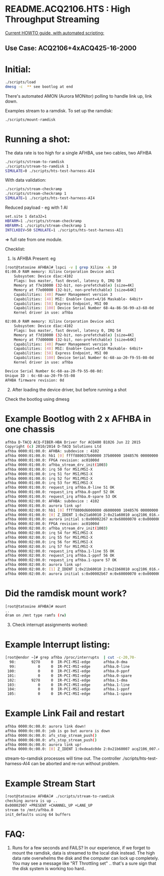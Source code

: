 # README.ACQ2106.HTS : High Throughput Streaming

[Current HOWTO guide, with automated scripting:](https://github.com/D-TACQ/AFHBA404/releases/download/v2.7/hts_streaming_r2.pdf)

## Use Case: ACQ2106+4xACQ425-16-2000 

Initial:
========
```bash
./scripts/load
dmesg -c  ** see bootlog at end
```
There's automated AMON (Aurora MONitor) polling to handle link up, link down.

Examples stream to a ramdisk. To set up the ramdisk:
```bash
./scripts/mount-ramdisk
```


Running a shot:
===============

The data rate is too high for a single AFHBA, use two cables, two AFHBA
```bash
./scripts/stream-to-ramdisk
./scripts/stream-to-ramdisk 1
SIMULATE=0 ./scripts/hts-test-harness-AI4
```
With data validation:
```bash
./scripts/stream-checkramp
./scripts/stream-checkramp 1
SIMULATE=1 ./scripts/hts-test-harness-AI4
```

Reduced payload - eg with 1 AI
```bash
set.site 1 data32=1
HBFARM=1 ./scripts/stream-checkramp
HBFARM=1 ./scripts/stream-checkramp 1
INTCLKDIV=50 SIMULATE=1 ./scripts/hts-test-harness-AI1
```
=> full rate from one module. 

Checklist: 

1. Is AFHBA Present: eg

```bash
[root@tatooine AFHBA]# lspci -v | grep Xilinx -A 10
01:00.0 RAM memory: Xilinx Corporation Device adc1
	Subsystem: Device d1ac:4102
	Flags: bus master, fast devsel, latency 0, IRQ 50
	Memory at f7e10000 (32-bit, non-prefetchable) [size=4K]
	Memory at f7e00000 (32-bit, non-prefetchable) [size=64K]
	Capabilities: [40] Power Management version 3
	Capabilities: [48] MSI: Enable+ Count=4/16 Maskable- 64bit+
	Capabilities: [58] Express Endpoint, MSI 00
	Capabilities: [100] Device Serial Number 68-4a-86-56-99-a3-68-0d
	Kernel driver in use: afhba

02:00.0 RAM memory: Xilinx Corporation Device adc1
	Subsystem: Device d1ac:4102
	Flags: bus master, fast devsel, latency 0, IRQ 54
	Memory at f7d10000 (32-bit, non-prefetchable) [size=4K]
	Memory at f7d00000 (32-bit, non-prefetchable) [size=64K]
	Capabilities: [40] Power Management version 3
	Capabilities: [48] MSI: Enable+ Count=4/16 Maskable- 64bit+
	Capabilities: [58] Express Endpoint, MSI 00
	Capabilities: [100] Device Serial Number 6c-68-aa-20-f9-55-08-0d
	Kernel driver in use: afhba

Device Serial Number 6c-68-aa-20-f9-55-08-0d:
Unique ID : 6c-68-aa-20-f9-55-08
AFHBA firmware revision: 0d
```

2. After loading the device driver, but before running a shot

Check the bootlog using dmesg

Example Bootlog with 2 x AFHBA in one chassis
=============================================

```bash
afhba D-TACQ ACQ-FIBER-HBA Driver for ACQ400 B1026 Jun 22 2015
Copyright (c) 2010/2014 D-TACQ Solutions Ltd
afhba 0000:01:00.0: AFHBA: subdevice : 4102
afhba 0000:01:00.0: hb1 [0] ffff880037b00000 37b00000 1048576 00000000
afhba 0000:01:00.0: FPGA revision: ac01000d
afhba 0000:01:00.0: afhba_stream_drv_init(1003)
afhba 0000:01:00.0: irq 50 for MSI/MSI-X
afhba 0000:01:00.0: irq 51 for MSI/MSI-X
afhba 0000:01:00.0: irq 52 for MSI/MSI-X
afhba 0000:01:00.0: irq 53 for MSI/MSI-X
afhba 0000:01:00.0: request_irq afhba.0-line 51 OK
afhba 0000:01:00.0: request_irq afhba.0-ppnf 52 OK
afhba 0000:01:00.0: request_irq afhba.0-spare 53 OK
afhba 0000:02:00.0: AFHBA: subdevice : 4102
afhba 0000:01:00.0: aurora link up!
afhba 0000:02:00.0: hb1 [0] ffff8800d6000000 d6000000 1048576 00000000
afhba 0000:01:00.0: [0] Z_IDENT 1:0x21a60010 2:0x21a60010 acq2106_016.commsA
afhba 0000:01:00.0: aurora initial s:0x00002267 m:0x60000070 e:0x00000060
afhba 0000:02:00.0: FPGA revision: ac01000d
afhba 0000:02:00.0: afhba_stream_drv_init(1003)
afhba 0000:02:00.0: irq 54 for MSI/MSI-X
afhba 0000:02:00.0: irq 55 for MSI/MSI-X
afhba 0000:02:00.0: irq 56 for MSI/MSI-X
afhba 0000:02:00.0: irq 57 for MSI/MSI-X
afhba 0000:02:00.0: request_irq afhba.1-line 55 OK
afhba 0000:02:00.0: request_irq afhba.1-ppnf 56 OK
afhba 0000:02:00.0: request_irq afhba.1-spare 57 OK
afhba 0000:02:00.0: aurora link up!
afhba 0000:02:00.0: [1] Z_IDENT 1:0x21b60010 2:0x21b60010 acq2106_016.commsB
afhba 0000:02:00.0: aurora initial s:0x00002b67 m:0x60000070 e:0x00000060
```

Did the ramdisk mount work?
===========================

```bash
[root@tatooine AFHBA]# mount
..
dram on /mnt type ramfs (rw)
```


3. Check interrupt assignments worked:

Example Interrupt listing:
=========================

```bash
[root@endor ~]# grep afhba /proc/interrupts  | cut -c-20,70-
  98:       9278     0  IR-PCI-MSI-edge      afhba.0-dma
  99:          0     0  IR-PCI-MSI-edge      afhba.0-line
 100:          0     0  IR-PCI-MSI-edge      afhba.0-ppnf
 101:          0     0  IR-PCI-MSI-edge      afhba.0-spare
 102:       9278     0  IR-PCI-MSI-edge      afhba.1-dma
 103:          0     0  IR-PCI-MSI-edge      afhba.1-line
 104:          0     0  IR-PCI-MSI-edge      afhba.1-ppnf
 105:          0     0  IR-PCI-MSI-edge      afhba.1-spare
```

Example Link Fail and restart
=============================

```bash
afhba 0000:0c:00.0: aurora link down!
afhba 0000:0c:00.0: job is go but aurora is down
afhba 0000:0c:00.0: afs_stop_stream_push()
afhba 0000:06:00.0: afs_stop_stream_push()
afhba 0000:0c:00.0: aurora link up!
afhba 0000:0c:00.0: [0] Z_IDENT 1:0xdeadc0de 2:0x21b60007 acq2106_007.commsB
```
stream-to-ramdisk processes will time out. 
The controller ./scripts/hts-test-harness-AI4 can be <ctrl-C> aborted and re-run without problem.


Example Stream Start
====================

```bash
[root@tatooine AFHBA]# ./scripts/stream-to-ramdisk
checking aurora is up ..
0x00002907 +PRESENT +CHANNEL_UP +LANE_UP 
stream to /mnt/afhba.0
init_defaults using 64 buffers
```


FAQ:
===

1. Runs for a few seconds and FAILS?
In our experience, if we forget to mount the ramdisk, data is streamed to the local disk instead. The high data rate overwhelms the disk and the computer can lock up completely. You may see a message like "RT Throttling set" .. that's a sure sign that the disk system is working too hard..



